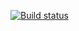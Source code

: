 [![Build status](https://ci.appveyor.com/api/projects/status/xny8c04fy35b6twb/branch/main?svg=true)](https://ci.appveyor.com/project/Valery-Buz/api-ci/branch/main)